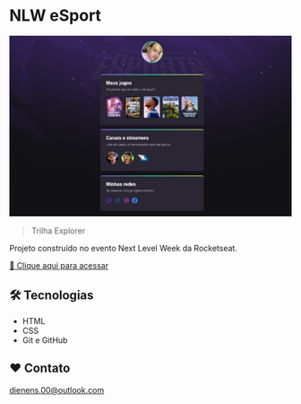 # NLW eSport 

![preview](./.github/preview.png)

> Trilha Explorer

Projeto construído no evento Next Level Week da Rocketseat.

[🔗 Clique aqui para acessar](https://dienensdev.github.io/nlw-esports-explorer)

## 🛠️ Tecnologias

- HTML
- CSS
- Git e GitHub

## ❤️ Contato

dienens.00@outlook.com

